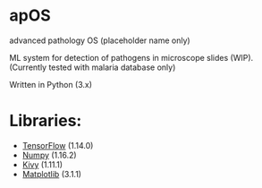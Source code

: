 # apOS
advanced pathology OS (placeholder name only)

ML system for detection of pathogens in microscope slides (WIP). (Currently tested with malaria database only)

Written in Python (3.x)

# Libraries:

- [TensorFlow](https://www.tensorflow.org/) (1.14.0)
- [Numpy](https://numpy.org/) (1.16.2)
- [Kivy](https://kivy.org/#home) (1.11.1)
- [Matplotlib](https://matplotlib.org/) (3.1.1)
